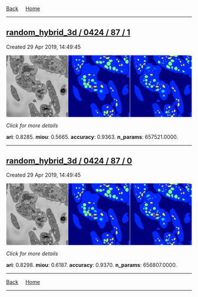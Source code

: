 
[Back](..)&nbsp;&nbsp;&nbsp;&nbsp;&nbsp;[Home](https://leapmanlab.github.io/snapshots)

---

<div class="summary"><a href="1"><h2>random_hybrid_3d / 0424 / 87 / 1</h2></a><p>Created 29 Apr 2019, 14:49:45
</p><a href="1"><img src="1/media/summary.png" align="center"></a><p>
<i>Click for more details</i>
</p></div>

**ari**: 0.8285. **miou**: 0.5665. **accuracy**: 0.9363. **n_params**: 657521.0000. 

---

<div class="summary"><a href="0"><h2>random_hybrid_3d / 0424 / 87 / 0</h2></a><p>Created 29 Apr 2019, 14:49:45
</p><a href="0"><img src="0/media/summary.png" align="center"></a><p>
<i>Click for more details</i>
</p></div>

**ari**: 0.8298. **miou**: 0.6187. **accuracy**: 0.9370. **n_params**: 656807.0000. 

---

[Back](..)&nbsp;&nbsp;&nbsp;&nbsp;&nbsp;[Home](https://leapmanlab.github.io/snapshots)

---